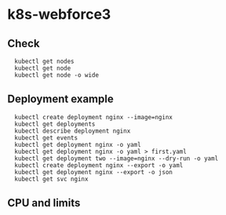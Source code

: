 # k8s-webforce3

## Check
```shell script
  kubectl get nodes
  kubectl get node
  kubectl get node -o wide
```

## Deployment example
```shell script
  kubectl create deployment nginx --image=nginx
  kubectl get deployments
  kubectl describe deployment nginx
  kubectl get events
  kubectl get deployment nginx -o yaml 
  kubectl get deployment nginx -o yaml > first.yaml
  kubectl get deployment two --image=nginx --dry-run -o yaml
  kubectl create deployment nginx --export -o yaml
  kubectl get deployment nginx --export -o json
  kubectl get svc nginx
```
## CPU and limits
```shell script

```